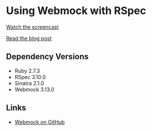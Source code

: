 # Using Webmock with RSpec

[Watch the screencast]()

[Read the blog post]()

## Dependency Versions

- Ruby 2.7.3
- RSpec 3.10.0
- Sinatra 2.1.0
- Webmock 3.13.0

## Links

- [Webmock on GitHub](https://github.com/bblimke/webmock)

